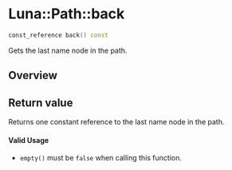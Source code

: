 # Luna::Path::back

```c++
const_reference back() const
```

Gets the last name node in the path. 

## Overview


## Return value
Returns one constant reference to the last name node in the path. 

#### Valid Usage
* `empty()` must be `false` when calling this function. 

